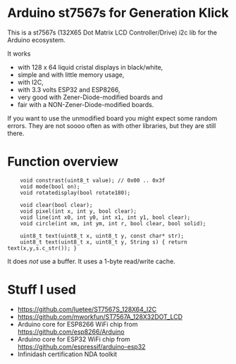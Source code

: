 # Arduino st7567s for Generation Klick

This is a st7567s (132X65 Dot Matrix LCD Controller/Drive) i2c lib for the Arduino ecosystem.

It works

* with 128 x 64 liquid cristal displays in black/white,
* simple and with little memory usage,
* with I2C,
* with 3.3 volts ESP32 and ESP8266,
* very good with Zener-Diode-modified boards and
* fair with a NON-Zener-Diode-modified boards.

If you want to use the unmodified board you might expect some random errors. They are not soooo often
as with other libraries, but they are still there.

# Function overview
```
    void constrast(uint8_t value); // 0x00 .. 0x3f
    void mode(bool on);
    void rotatedisplay(bool rotate180);

    void clear(bool clear);
    void pixel(int x, int y, bool clear);
    void line(int x0, int y0, int x1, int y1, bool clear);
    void circle(int xm, int ym, int r, bool clear, bool solid);

    uint8_t text(uint8_t x, uint8_t y, const char* str);
    uint8_t text(uint8_t x, uint8_t y, String s) { return text(x,y,s.c_str()); }
```

It does *not* use a buffer. It uses a 1-byte read/write cache.

# Stuff I used

* https://github.com/luetee/ST7567S_128X64_I2C
* https://github.com/mworkfun/ST7567A_128X32DOT_LCD
* Arduino core for ESP8266 WiFi chip from https://github.com/esp8266/Arduino
* Arduino core for ESP32 WiFi chip from https://github.com/espressif/arduino-esp32
* Infinidash certification NDA toolkit

